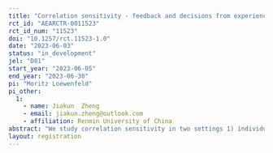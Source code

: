 ```yaml
---
title: "Correlation sensitivity - feedback and decisions from experience "
rct_id: "AEARCTR-0011523"
rct_id_num: "11523"
doi: "10.1257/rct.11523-1.0"
date: "2023-06-03"
status: "in_development"
jel: "D81"
start_year: "2023-06-05"
end_year: "2023-06-30"
pi: "Moritz Loewenfeld"
pi_other:
  1:
    - name: Jiakun  Zheng
    - email: jiakun.zheng@outlook.com
    - affiliation: Renmin University of China
abstract: "We study correlation sensitivity in two settings 1) individuals receive outcome feedback for known choice tasks 2) individuals make decisions from experience. "
layout: registration
---
```


